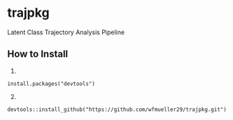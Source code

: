 # trajpkg
Latent Class Trajectory Analysis Pipeline

## How to Install
1. 
```
install.packages("devtools")
```
2. 
```
devtools::install_github("https://github.com/wfmueller29/trajpkg.git")
```

